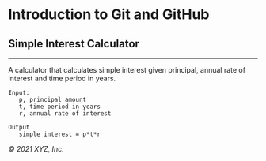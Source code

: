 # Introduction to Git and GitHub

## Simple Interest Calculator

---

A calculator that calculates simple interest given principal, annual rate of interest and time period in years.

```
Input:
   p, principal amount
   t, time period in years
   r, annual rate of interest
   
Output
   simple interest = p*t*r
```

_© 2021 XYZ, Inc._

